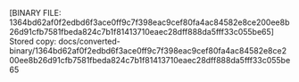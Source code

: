 [BINARY FILE: 1364bd62af0f2edbd6f3ace0ff9c7f398eac9cef80fa4ac84582e8ce200ee8b26d91cfb7581fbeda824c7b1f81413710eaec28dff888da5fff33c055be65]
Stored copy: docs/converted-binary/1364bd62af0f2edbd6f3ace0ff9c7f398eac9cef80fa4ac84582e8ce200ee8b26d91cfb7581fbeda824c7b1f81413710eaec28dff888da5fff33c055be65
